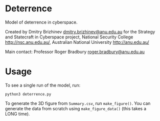 # Deterrence

Model of deterrence in cyberspace.

Created by Dmitry Brizhinev <dmitry.brizhinev@anu.edu.au> for the Strategy and Statecraft in Cyberspace project,
National Security College <http://nsc.anu.edu.au/>, Australian National University <http://anu.edu.au/>

Main contact: Professor Roger Bradbury <roger.bradbury@anu.edu.au>

# Usage
To see a single run of the model, run:

`python3 deterrence.py`

To generate the 3D figure from `Summary.csv`, run `make_figure()`. You can generate the data from scratch using `make_figure_data()` (this takes a LONG time).
